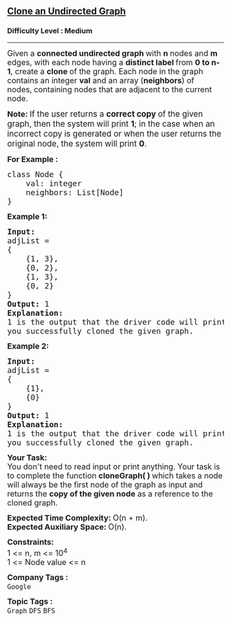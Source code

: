 <h2><a href="https://www.geeksforgeeks.org/problems/clone-graph/1?page=1&status=unsolved&sortBy=latest">Clone an Undirected Graph</a></h2><h3>Difficulty Level : Medium</h3><hr><div class="problems_problem_content__Xm_eO"><p><span style="font-size: 18px;">Given a <strong>connected undirected graph&nbsp;</strong>with <strong>n </strong>nodes and <strong>m</strong> edges, with each node having a <strong>distinct label </strong>from <strong>0 to n-1</strong>, create a <strong>clone </strong>of the graph. Each node in the graph contains an integer <strong>val</strong> and an array (</span><strong style="font-size: 18px;">neighbors</strong><span style="font-size: 18px;">) of nodes,</span><strong style="font-size: 18px;">&nbsp;</strong><span style="font-size: 18px;">containing nodes that are adjacent to the current node</span><span style="font-size: 18px;">.</span></p>
<p><strong style="font-size: 18px;">Note:&nbsp;</strong><span style="font-size: 14pt;">If the user returns a <strong>correct copy </strong>of the given graph, then the system will print <strong>1</strong>; in the case when an incorrect copy is generated or when the user returns the original node, the system will print <strong>0</strong>.</span></p>
<p><span style="font-size: 18px;"><strong>For Example :&nbsp; &nbsp;&nbsp;</strong></span></p>
<pre><span style="font-size: 18px;">class Node {
    val: integer
    neighbors: List[Node]
}</span></pre>
<p><span style="font-size: 18px;"><strong>Example 1:</strong></span></p>
<pre><span style="font-size: 18px;"><strong>Input:
</strong>adjList = <br>{<br>    {1, 3},<br>    {0, 2},<br>    {1, 3},<br>    {0, 2}<br>}
<strong>Output: </strong>1
<strong>Explanation:<br></strong>1 is the output that the driver code will print in case <br>you successfully cloned the given graph.</span></pre>
<p><span style="font-size: 18px;"><strong>Example 2:</strong></span></p>
<pre><span style="font-size: 18px;"><strong>Input:
</strong>adjList = <br>{<br>    {1},<br>    {0}<br>}
<strong>Output: </strong>1
<strong>Explanation: <br></strong>1 is the output that the driver code will print in case<br>you successfully cloned the given graph.</span></pre>
<p><span style="font-size: 18px;"><strong>Your Task:</strong><br>You don't need to read input or print anything. Your task is to complete the function <strong>cloneGraph( )&nbsp;</strong>which takes a&nbsp;node will always be the first node of the graph</span><span style="font-size: 18px;"> as input and returns the&nbsp;<strong>copy of the given node</strong>&nbsp;as a reference to the cloned graph.</span></p>
<p><span style="font-size: 18px;"><strong>Expected Time Complexity:&nbsp;</strong>O(n + m).<br><strong>Expected Auxiliary Space:&nbsp;</strong>O(n).</span></p>
<p><span style="font-size: 18px;"><strong>Constraints:</strong><br>1 &lt;= n, m &lt;= 10<sup>4</sup><br>1 &lt;= Node value &lt;= n</span></p></div><p><span style=font-size:18px><strong>Company Tags : </strong><br><code>Google</code>&nbsp;<br><p><span style=font-size:18px><strong>Topic Tags : </strong><br><code>Graph</code>&nbsp;<code>DFS</code>&nbsp;<code>BFS</code>&nbsp;